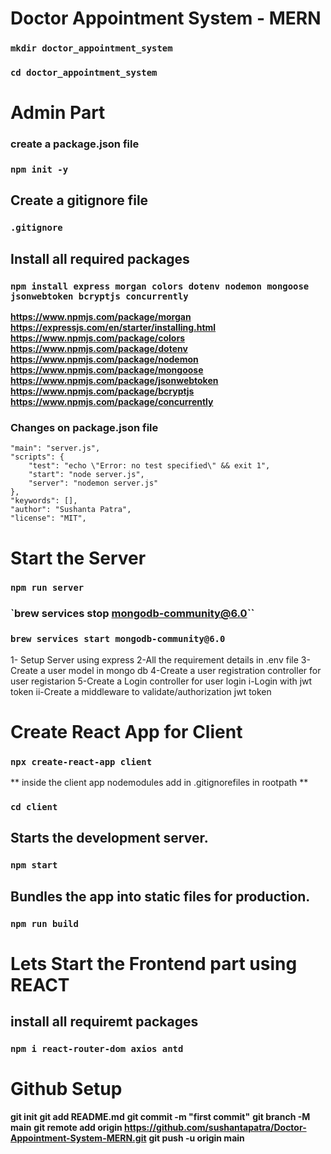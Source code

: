# Doctor Appointment System - MERN

### `mkdir doctor_appointment_system`

### `cd doctor_appointment_system`

# Admin Part

### create a package.json file

### `npm init -y`

## Create a gitignore file

### `.gitignore`

## Install all required packages

### `npm install express morgan colors dotenv nodemon mongoose jsonwebtoken bcryptjs concurrently`

**https://www.npmjs.com/package/morgan**
**https://expressjs.com/en/starter/installing.html**
**https://www.npmjs.com/package/colors**
**https://www.npmjs.com/package/dotenv**
**https://www.npmjs.com/package/nodemon**
**https://www.npmjs.com/package/mongoose**
**https://www.npmjs.com/package/jsonwebtoken**
**https://www.npmjs.com/package/bcryptjs**
**https://www.npmjs.com/package/concurrently**

### Changes on package.json file

    "main": "server.js",
    "scripts": {
    	"test": "echo \"Error: no test specified\" && exit 1",
    	"start": "node server.js",
    	"server": "nodemon server.js"
    },
    "keywords": [],
    "author": "Sushanta Patra",
    "license": "MIT",

# Start the Server

### `npm run server`

### `brew services stop mongodb-community@6.0``

### `brew services start mongodb-community@6.0`

1- Setup Server using express
2-All the requirement details in .env file
3-Create a user model in mongo db
4-Create a user registration controller for user registarion
5-Create a Login controller for user login
i-Login with jwt token
ii-Create a middleware to validate/authorization jwt token

# Create React App for Client

### `npx create-react-app client`

** inside the client app nodemodules add in .gitignorefiles in rootpath **

### `cd client`

## Starts the development server.

### `npm start`

## Bundles the app into static files for production.

### `npm run build`

# Lets Start the Frontend part using REACT

## install all requiremt packages

### `npm i react-router-dom axios antd`

# Github Setup

**git init**
**git add README.md**
**git commit -m "first commit"**
**git branch -M main**
**git remote add origin https://github.com/sushantapatra/Doctor-Appointment-System-MERN.git**
**git push -u origin main**
